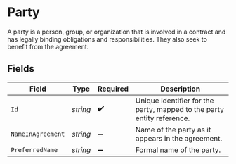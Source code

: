 # Party

A party is a person, group, or organization that is involved in a contract and has legally binding obligations and responsibilities. They also seek to benefit from the agreement.



## Fields

| Field                                                                  | Type                                                                   | Required                                                               | Description                                                            |
| ---------------------------------------------------------------------- | ---------------------------------------------------------------------- | ---------------------------------------------------------------------- | ---------------------------------------------------------------------- |
| `Id`                                                                   | *string*                                                               | :heavy_check_mark:                                                     | Unique identifier for the party, mapped to the party entity reference. |
| `NameInAgreement`                                                      | *string*                                                               | :heavy_minus_sign:                                                     | Name of the party as it appears in the agreement.                      |
| `PreferredName`                                                        | *string*                                                               | :heavy_minus_sign:                                                     | Formal name of the party.                                              |